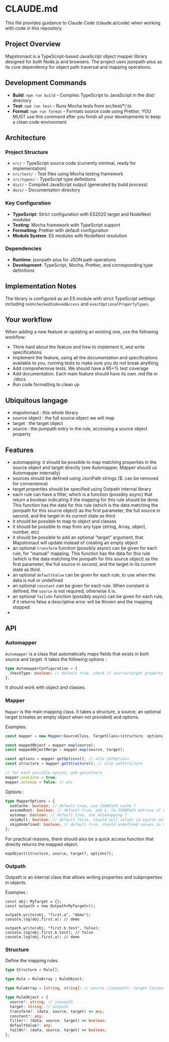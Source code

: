 # CLAUDE.md

This file provides guidance to Claude Code (claude.ai/code) when working with code in this repository.

## Project Overview

Mapstronaut is a TypeScript-based JavaScript object mapper library designed for both Node.js and browsers. The project
uses jsonpath-plus as its core dependency for object path traversal and mapping operations.

## Development Commands

- **Build**: `npm run build` - Compiles TypeScript to JavaScript in the dist/ directory
- **Test**: `npm run test` - Runs Mocha tests from src/test/\*_/_.ts
- **Format**: `npm run format` - Formats source code using Prettier, YOU MUST use this command after you finish all your
  developments to keep a clean code environment

## Architecture

### Project Structure

- `src/` - TypeScript source code (currently minimal, ready for implementation)
- `src/test/` - Test files using Mocha testing framework
- `src/types/` - TypeScript type definitions
- `dist/` - Compiled JavaScript output (generated by build process)
- `docs/` - Documentation directory

### Key Configuration

- **TypeScript**: Strict configuration with ES2020 target and NodeNext modules
- **Testing**: Mocha framework with TypeScript support
- **Formatting**: Prettier with default configuration
- **Module System**: ES modules with NodeNext resolution

### Dependencies

- **Runtime**: jsonpath-plus for JSON path operations
- **Development**: TypeScript, Mocha, Prettier, and corresponding type definitions

## Implementation Notes

The library is configured as an ES module with strict TypeScript settings including `noUncheckedIndexedAccess` and
`exactOptionalPropertyTypes`.

## Your workflow

When adding a new feature or updating an existing one, use the following workflow:

- Think hard about the feature and how to implement it, and write specifications
- Implement the feature, using all the documentation and specifications available to you, running tests to make sure you
  do not break anything
- Add comprehensive tests. We should have a 95+% test coverage
- Add documentation. Each main feature should have its own .md file in ./docs
- Run code formatting to clean up

## Ubiquitous langage

- mapstronaut : this whole library
- source object : the full source object we will map
- target : the target object
- source : the jsonpath entry in the rule, accessing a source object property

## Features

- automapping: it should be possible to map matching properties in the source object and target directly (see Automapper, Mapper should us Automapper internally)
- sources should be defined using JsonPath strings ($. can be removed for convenience)
- target properties should be specified using Outpath internal library
- each rule can have a filter, which is a function (possibly async) that return a boolean indicating if the mapping for this rule should be done. This function has the data for this rule (which is the data matching the jsonpath for this source object) as the first parameter, the full source in second, and the target in its current state as third
- it should be possible to map to object and classes
- it should be possible to map from any type (string, Array, object, number, etc)
- it should be possible to add an optional "target" argument, that Mapstronaut will update instead of creating an empty object
- an optional `transform` function (possibly async) can be given for each rule, for "manual" mapping. This function has the data for this rule (which is the data matching the jsonpath for this source object) as the first parameter, the full source in second, and the target in its current state as third.
- an optional `defaultValue` can be given for each rule, to use when the data is null or undefined
- an optional `constant` can be given for each rule. When constant is defined, the `source` is not required, otherwise it is.
- an optional `failsOn` function (possibly async) can be given for each rule, if it returns false a descriptive error will be thrown and the mapping stopped
-

## API

### Automapper

`Automapper` is a class that automatically maps fields that exists in both source and target. It takes the following options :

```ts
type AutomapperConfiguration = {
  checkType: boolean; // default true, check if source/target property type matches
};
```

It should work with object and classes.

### Mapper

`Mapper` is the main mapping class. It takes a structure, a source, an optional target (creates an empty object when not provided) and options.

Examples:

```ts
const mapper = new Mapper<SourceClass, TargetClass>(structure, options);

const mappedObject = mapper.map(source);
const mappedObjectMerge = mapper.map(source, target);

const options = mapper.getOptions(); // also setOptions
const structure = mapper.getStructure(); // also setStructure

// for each possible option, add getsetters
mapper.useCache = true;
mapper.automap = false; // etc
```

Options :

```ts
type MapperOptions = {
  useCache: boolean; // default true, use JSONPath.cache ?
  assumeRoot: boolean; // default true, add $. to JSONPath entries if not present for easier structure configuration
  automap: boolean; // default true, use automapping ?
  skipNull: boolean; // default false, should null values in source not be mapped ?
  skipUndefined: boolean; // default true, should undefined values in source not be mapper ?
};
```

For practical reasons, there should also be a quick access function that directly returns the mapped object.

```
mapObject(structure, source, target?, options?);
```

### Outpath

Outpath is an internal class that allows writing properties and subproperties in objects.

Examples :

```
const obj: MyTarget = {};
const outpath = new Outpath<MyTarget>();

outpath.write(obj, "first.a", "demo");
console.log(obj.first.a): // demo

outpath.write(obj, "first.b.test", false);
console.log(obj.first.b.test); // false
console.log(obj.first.a): // demo
```

### Structure

Define the mapping rules.

```ts
type Structure = Rule[];

type Rule = RuleArray | RuleObject;

type RuleArray = [string, string]; // source (jsonpath), target (outpath)

type RuleObject = {
  source?: string; // jsonpath
  target: string; // outpath
  transform?: (data, source, target) => any;
  constant?: any;
  filter?: (data, source, target) => boolean;
  defaultValue?: any;
  failOn?: (data, source, target) => boolean;
};
```
